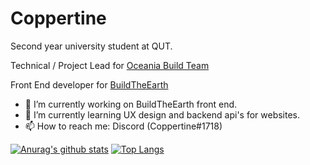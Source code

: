 <h1>Coppertine</h1>

Second year university student at QUT.

Technical / Project Lead for [Oceania Build Team](https://github.com/bte-oceania)

Front End developer for [BuildTheEarth](https://github.com/buildtheearth) 

- 🔭 I’m currently working on BuildTheEarth front end.
- 🌱 I’m currently learning UX design and backend api's for websites.
- 📫 How to reach me: Discord (Coppertine#1718)

[![Anurag's github stats](https://github-readme-stats.vercel.app/api?username=coppertine)](https://github.com/anuraghazra/github-readme-stats)
[![Top Langs](https://github-readme-stats.vercel.app/api/top-langs/?username=coppertine&layout=compact)](https://github.com/anuraghazra/github-readme-stats)

